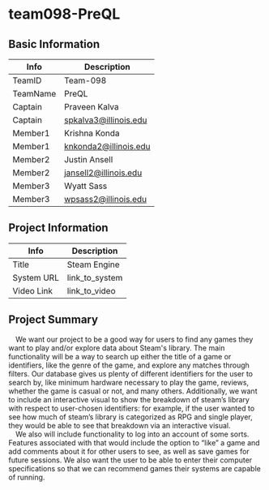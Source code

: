 # team098-PreQL

## Basic Information

| Info     | Description           |
| -------- | --------------------- |
| TeamID   | Team-098              |
| TeamName | PreQL                 |
| Captain  | Praveen Kalva         |
| Captain  | spkalva3@illinois.edu |
| Member1  | Krishna Konda         |
| Member1  | knkonda2@illinois.edu |
| Member2  | Justin Ansell         |
| Member2  | jansell2@illinois.edu |
| Member3  | Wyatt Sass            |
| Member3  | wpsass2@illinois.edu  |

## Project Information

| Info       | Description    |
| ---------- | -------------- |
| Title      | Steam Engine   |
| System URL | link_to_system |
| Video Link | link_to_video  |

## Project Summary

&emsp;We want our project to be a good way for users to find any games they want to play and/or explore data about Steam's library. The main functionality will be a way to search up either the title of a game or identifiers, like the genre of the game, and explore any matches through filters. Our database gives us plenty of different identifiers for the user to search by, like minimum hardware necessary to play the game, reviews, whether the game is casual or not, and many others. Additionally, we want to include an interactive visual to show the breakdown of steam’s library with respect to user-chosen identifiers: for example, if the user wanted to see how much of steam’s library is categorized as RPG and single player, they would be able to see that breakdown via an interactive visual. <br>
&emsp;We also will include functionality to log into an account of some sorts. Features associated with that would include the option to “like” a game and add comments about it for other users to see, as well as save games for future sessions. We also want the user to be able to enter their computer specifications so that we can recommend games their systems are capable of running.
